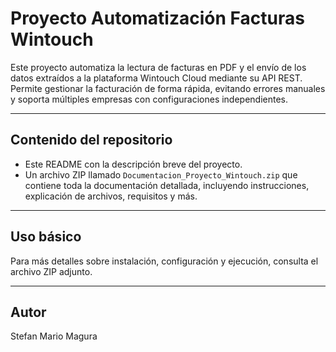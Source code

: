 # Proyecto Automatización Facturas Wintouch

Este proyecto automatiza la lectura de facturas en PDF y el envío de los datos extraídos a la plataforma Wintouch Cloud mediante su API REST. Permite gestionar la facturación de forma rápida, evitando errores manuales y soporta múltiples empresas con configuraciones independientes.

---

## Contenido del repositorio

- Este README con la descripción breve del proyecto.
- Un archivo ZIP llamado `Documentacion_Proyecto_Wintouch.zip` que contiene toda la documentación detallada, incluyendo instrucciones, explicación de archivos, requisitos y más.

---

## Uso básico

Para más detalles sobre instalación, configuración y ejecución, consulta el archivo ZIP adjunto.

---

## Autor

Stefan Mario Magura

